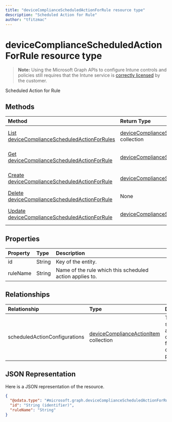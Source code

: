 ```yaml
---
title: "deviceComplianceScheduledActionForRule resource type"
description: "Scheduled Action for Rule"
author: "tfitzmac"
---
```


# deviceComplianceScheduledActionForRule resource type

> **Note:** Using the Microsoft Graph APIs to configure Intune controls and policies still requires that the Intune service is [correctly licensed](https://go.microsoft.com/fwlink/?linkid=839381) by the customer.

Scheduled Action for Rule
## Methods
|Method|Return Type|Description|
|:---|:---|:---|
|[List deviceComplianceScheduledActionForRules](../api/intune-deviceconfig-devicecompliancescheduledactionforrule-list.md)|[deviceComplianceScheduledActionForRule](../resources/intune-deviceconfig-devicecompliancescheduledactionforrule.md) collection|List properties and relationships of the [deviceComplianceScheduledActionForRule](../resources/intune-deviceconfig-devicecompliancescheduledactionforrule.md) objects.|
|[Get deviceComplianceScheduledActionForRule](../api/intune-deviceconfig-devicecompliancescheduledactionforrule-get.md)|[deviceComplianceScheduledActionForRule](../resources/intune-deviceconfig-devicecompliancescheduledactionforrule.md)|Read properties and relationships of the [deviceComplianceScheduledActionForRule](../resources/intune-deviceconfig-devicecompliancescheduledactionforrule.md) object.|
|[Create deviceComplianceScheduledActionForRule](../api/intune-deviceconfig-devicecompliancescheduledactionforrule-create.md)|[deviceComplianceScheduledActionForRule](../resources/intune-deviceconfig-devicecompliancescheduledactionforrule.md)|Create a new [deviceComplianceScheduledActionForRule](../resources/intune-deviceconfig-devicecompliancescheduledactionforrule.md) object.|
|[Delete deviceComplianceScheduledActionForRule](../api/intune-deviceconfig-devicecompliancescheduledactionforrule-delete.md)|None|Deletes a [deviceComplianceScheduledActionForRule](../resources/intune-deviceconfig-devicecompliancescheduledactionforrule.md).|
|[Update deviceComplianceScheduledActionForRule](../api/intune-deviceconfig-devicecompliancescheduledactionforrule-update.md)|[deviceComplianceScheduledActionForRule](../resources/intune-deviceconfig-devicecompliancescheduledactionforrule.md)|Update the properties of a [deviceComplianceScheduledActionForRule](../resources/intune-deviceconfig-devicecompliancescheduledactionforrule.md) object.|

## Properties
|Property|Type|Description|
|:---|:---|:---|
|id|String|Key of the entity.|
|ruleName|String|Name of the rule which this scheduled action applies to.|

## Relationships
|Relationship|Type|Description|
|:---|:---|:---|
|scheduledActionConfigurations|[deviceComplianceActionItem](../resources/intune-deviceconfig-devicecomplianceactionitem.md) collection|The list of scheduled action configurations for this compliance policy.|

## JSON Representation
Here is a JSON representation of the resource.
<!-- {
  "blockType": "resource",
  "keyProperty": "id",
  "@odata.type": "microsoft.graph.deviceComplianceScheduledActionForRule"
}
-->
``` json
{
  "@odata.type": "#microsoft.graph.deviceComplianceScheduledActionForRule",
  "id": "String (identifier)",
  "ruleName": "String"
}
```




